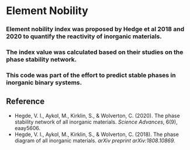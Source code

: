 # Element Nobility
### Element nobility index was proposed by Hedge et al 2018 and 2020 to quantify the reactivity of inorganic materials.   
### The index value was calculated based on their studies on the phase stability network.
### This code was part of the effort to predict stable phases in inorganic binary systems.

## Reference
- Hegde, V. I., Aykol, M., Kirklin, S., & Wolverton, C. (2020). The phase stability network of all inorganic materials. <em>Science Advances</em>, 6(9), eaay5606.
- Hegde, V. I., Aykol, M., Kirklin, S., & Wolverton, C. (2018). The phase diagram of all inorganic materials. <em>arXiv preprint arXiv:1808.10869.</em>
